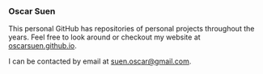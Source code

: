 ### Oscar Suen

This personal GitHub has repositories of personal projects throughout the years.  Feel free to look around or checkout my website at [oscarsuen.github.io](https://oscarsuen.github.io/).

I can be contacted by email at [suen.oscar@gmail.com](mailto:suen.oscar@gmail.com).
